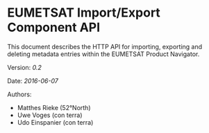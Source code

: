 # EUMETSAT Import/Export Component API

This document describes the HTTP API for importing, exporting and deleting
metadata entries within the EUMETSAT Product Navigator.

Version: *0.2*

Date: *2016-06-07*

Authors:

* Matthes Rieke (52°North)
* Uwe Voges (con terra)
* Udo Einspanier (con terra)
